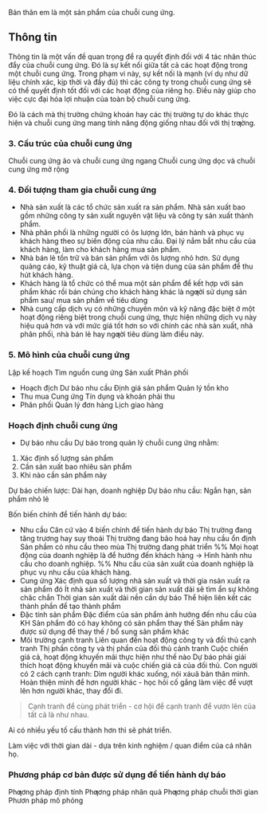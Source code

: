 Bản thân em là một sản phẩm của chuỗi cung ứng.
## Thông tin 
Thông tin là một vấn đề quan trọng để ra quyết định đối với 4 tác nhân thúc đẩy của chuỗi cung ứng. Đó là sự kết nối giữa tất cả các hoạt động trong một chuỗi cung ứng. Trong phạm vi này, sự kết nối là mạnh (ví dụ như dữ liệu chính xác, kịp thời và đầy đủ) thì các công ty trong chuỗi cung ứng sẽ có thể quyết định tốt đối với các hoạt động của riêng họ. Điều này giúp cho việc cực đại hóa lợi nhuận của toàn bộ chuỗi cung ứng. 

Đó là cách mà thị trường chứng khoán hay các thị trường tự do khác thực hiện và chuỗi cung ứng mang tính năng động giống nhau đối với thị trƣờng.

### 3. Cấu trúc của chuỗi cung ứng 
Chuỗi cung ứng ảo và chuỗi cung ứng ngang
Chuỗi cung ứng dọc và chuỗi cung ứng mở rộng

### 4. Đối tượng tham gia chuỗi cung ứng 
- Nhà sản xuất là các tổ chức sản xuất ra sản phẩm. Nhà sản xuất bao gồm những công ty sản xuất nguyên vật liệu và công ty sản xuất thành phẩm.
- Nhà phân phối là những người có ôs lượng lớn, bán hành và phục vụ khách hàng theo sự biến động của nhu cầu. Đại lý nắm bắt nhu cầu của khách hàng, làm cho khách hàng mua sản phẩm.
- Nhà bán lẻ tồn trữ và bán sản phẩm với ôs lượng nhỏ hơn. Sử dụng quảng cáo, kỹ thuật giá cả, lựa chọn và tiện dung của sản phẩm để thu hút khách hàng.
- Khách hàng là tổ chức có thể mua một sản phẩm để kết hợp với sản phẩm khác rồi bán chúng cho khách hàng khác là ngƣời sử dụng sản phẩm sau/ mua sản phẩm về tiêu dùng
- Nhà cung cấp dịch vụ có những chuyên môn và kỹ năng đặc biệt ở một hoạt động riêng biệt trong chuỗi cung ứng, thực hiện những dịch vụ này hiệu quả hơn và với mức giá tốt hơn so với chính các nhà sản xuất, nhà phân phối, nhà bán lẻ hay ngƣời tiêu dùng làm điều này. 
### 5. Mô hình của chuỗi cung ứng
Lập kế hoạch
Tìm nguồn cung ứng 
Sản xuất 
Phân phối
-  Hoạch địch
Dư báo nhu cầu
Định giá sản phẩm
Quản lý tồn kho 
- Thu mua
Cung ứng
Tín dụng và khoản phải thu
- Phân phối
Quản lý đơn hàng 
Lịch giao hàng

### Hoạch định chuỗi cung ứng
- Dự báo nhu cầu
Dự báo trong quản lý chuỗi cung ứng nhằm:
1. Xác định số lượng sản phẩm 
2. Cần sản xuất bao nhiêu sản phẩm
3. Khi nào cần sản phẩm này

Dự báo chiến lược: Dài hạn, doanh nghiệp
Dự báo nhu cầu: Ngắn hạn, sản phẩm nhỏ lẻ

Bốn biến chính để tiến hành dự báo:
- Nhu cầu
Căn cứ vào 4 biến chính để tiến hành dự báo
	Thị trường đang tăng trương hay suy thoái
	Thị trường đang bão hoá hay nhu cầu ổn định
	Sản phầm có nhu cầu theo mùa
	Thị trường đang phát triển 
%% Mọi hoạt động của doanh nghiệp là để hướng đến khách hàng -> Hình hành nhu cầu cho doanh nghiệp.
%% 
Nhu cầu của sản xuất của doanh nghiệp là phục vụ nhu cầu của khách hàng. 
- Cung ứng 
	Xác định qua số lượng nhà sản xuất và thời gia nsản xuất ra sản phẩm đó
	Ít nhà sản xuất và thời gian sản xuất dài sẽ tìm ẩn sự không chăc chắn
	Thời gian sản xuất dài nền cần dự báo
	Thể hiện liên kết các thành phần để tạo thành phẩm
- Đặc tính sản phẩm 
	Đặc điểm của sản phẩm ảnh hưởng đến nhu cầu của KH
	Sản phẩm đó có hay không có sản phẩm thay thế
	Sản phẩm này được sử dụng để thay thế / bổ sung sản phẩm khác
- Môi trường cạnh tranh
	Liên quan đến hoạt động công ty và đối thủ cạnh tranh
	Thị phần công ty và thị phần của đối thủ cảnh tranh
	Cuộc chiến giá cả, hoạt động khuyến mãi thực hiện như thế nào
	Dự báo phải giái thích hoạt động khuyến mãi và cuộc chiến giá cả của đối thủ.
Con người có 2 cách cạnh tranh:
	Dìm người khác xuống, nói xáuâ bản thân mình.
	Hoàn thiện mình để hơn người khác - học hỏi cố gắng làm việc để vượt lên hơn người khác, thay đổi đi.

>Cạnh tranh để cùng phát triển - cơ hội để cạnh tranh để vươn lên của tất cả là như nhau.
 
Ai có nhiều yếu tố cấu thành hơn thì sẽ phát triển. 

Làm việc với thời gian dài - dựa trên kinh nghiệm / quan điểm của cá nhân họ.
### Phương pháp cơ bản được sử dụng để tiến hành dự báo
Phƣơng pháp định tính
Phƣơng pháp nhân quả
Phƣơng pháp chuỗi thời gian
Phươn pháp mô phỏng